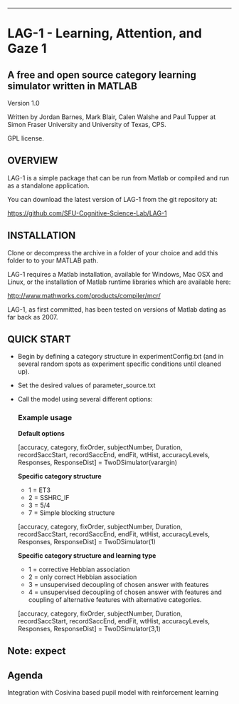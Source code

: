 --------------------------------------------------------------------------------
# LAG-1 - Learning, Attention, and Gaze 1
A free and open source category learning simulator written in MATLAB
--------------------------------------------------------------------------------

Version 1.0

Written by Jordan Barnes, Mark Blair, Calen Walshe and Paul Tupper at
Simon Fraser University and University of Texas, CPS.

GPL license.

## OVERVIEW

LAG-1 is a simple package that can be run from Matlab or compiled and run as a
standalone application.

You can download the latest version of LAG-1 from the git repository at:

https://github.com/SFU-Cognitive-Science-Lab/LAG-1


## INSTALLATION

Clone or decompress the archive in a folder of your choice and add this folder to to your MATLAB path. 

LAG-1 requires a Matlab installation, available for Windows, Mac OSX and Linux, or the installation of Matlab runtime libraries which are available here:

http://www.mathworks.com/products/compiler/mcr/

LAG-1, as first committed, has been tested on versions of Matlab dating as far back as 2007.


## QUICK START

* Begin by defining a category structure in experimentConfig.txt (and in several random spots as experiment specific conditions until cleaned up). 

* Set the desired values of parameter_source.txt

* Call the model using several different options:


	### Example usage

	**Default options**

	[accuracy, category, fixOrder, subjectNumber, Duration, recordSaccStart, recordSaccEnd, endFit, wtHist, accuracyLevels, Responses, ResponseDist] = TwoDSimulator(varargin)

	**Specific category structure** 
	* 1 = ET3
	* 2 = SSHRC_IF 
	* 3 = 5/4
	* 7 = Simple blocking structure

	[accuracy, category, fixOrder, subjectNumber, Duration, recordSaccStart, recordSaccEnd, endFit, wtHist, accuracyLevels, Responses, ResponseDist] = TwoDSimulator(1)

 	**Specific category structure and learning type** 
 	
	* 1 = corrective Hebbian association
	* 2 = only correct Hebbian association 
	* 3 = unsupervised decoupling of chosen answer with features 
	* 4 = unsupervised decoupling of chosen answer with features and coupling of alternative features with alternative categories.

	[accuracy, category, fixOrder, subjectNumber, Duration, recordSaccStart, recordSaccEnd, endFit, wtHist, accuracyLevels, Responses, ResponseDist] = TwoDSimulator(3,1)

## Note: expect 


## Agenda

Integration with Cosivina based pupil model with reinforcement learning

